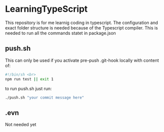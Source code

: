 # LearningTypeScript

This repository is for me learnig coding in typescript. The configuration and exact folder structure is needed because of the Typescript compiler. This is needed to run all the commands statet in package.json

## push.sh

This can only be used if you activate pre-push .git-hook locally with content of:

```bash
#!/bin/sh <br>
npm run test || exit 1
```

to run push.sh just run:

```bash
./push.sh "your commit message here"
```

## .evn

Not needed yet
